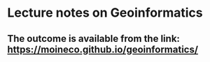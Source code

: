 # Lecture notes on Geoinformatics
## The outcome is available from the link: https://moineco.github.io/geoinformatics/
